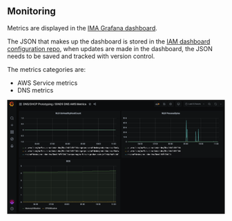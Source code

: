 ## Monitoring

Metrics are displayed in the [IMA Grafana dashboard](https://github.com/ministryofjustice/staff-infrastructure-monitoring).

The JSON that makes up the dashboard is stored in the [IAM dashboard configuration repo](https://github.com/ministryofjustice/staff-infrastructure-monitoring-config), when updates are made in the dashboard, the JSON needs to be saved and tracked with version control.

The metrics categories are:

- AWS Service metrics
- DNS metrics

![Grafana Dashboard](./docs/dashboard.png)
